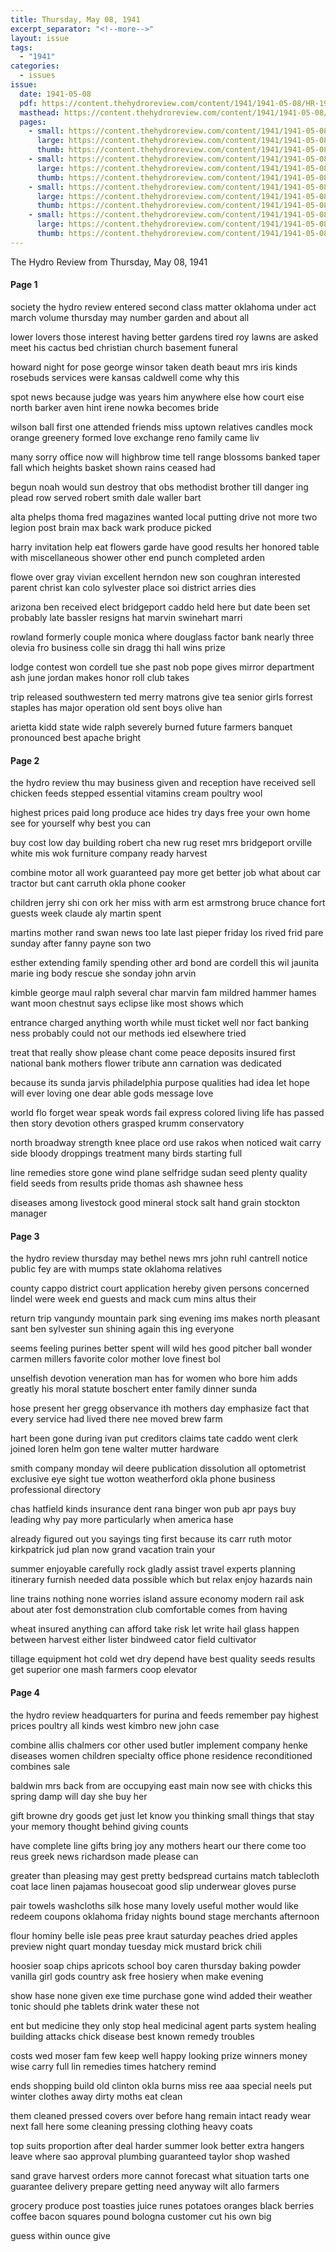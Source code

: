 ```yaml
---
title: Thursday, May 08, 1941
excerpt_separator: "<!--more-->"
layout: issue
tags:
  - "1941"
categories:
  - issues
issue:
  date: 1941-05-08
  pdf: https://content.thehydroreview.com/content/1941/1941-05-08/HR-1941-05-08.pdf
  masthead: https://content.thehydroreview.com/content/1941/1941-05-08/masthead/HR-1941-05-08.jpg
  pages:
    - small: https://content.thehydroreview.com/content/1941/1941-05-08/small/HR-1941-05-08-01.jpg
      large: https://content.thehydroreview.com/content/1941/1941-05-08/large/HR-1941-05-08-01.jpg
      thumb: https://content.thehydroreview.com/content/1941/1941-05-08/thumbnails/HR-1941-05-08-01.jpg
    - small: https://content.thehydroreview.com/content/1941/1941-05-08/small/HR-1941-05-08-02.jpg
      large: https://content.thehydroreview.com/content/1941/1941-05-08/large/HR-1941-05-08-02.jpg
      thumb: https://content.thehydroreview.com/content/1941/1941-05-08/thumbnails/HR-1941-05-08-02.jpg
    - small: https://content.thehydroreview.com/content/1941/1941-05-08/small/HR-1941-05-08-03.jpg
      large: https://content.thehydroreview.com/content/1941/1941-05-08/large/HR-1941-05-08-03.jpg
      thumb: https://content.thehydroreview.com/content/1941/1941-05-08/thumbnails/HR-1941-05-08-03.jpg
    - small: https://content.thehydroreview.com/content/1941/1941-05-08/small/HR-1941-05-08-04.jpg
      large: https://content.thehydroreview.com/content/1941/1941-05-08/large/HR-1941-05-08-04.jpg
      thumb: https://content.thehydroreview.com/content/1941/1941-05-08/thumbnails/HR-1941-05-08-04.jpg
---
```


The Hydro Review from Thursday, May 08, 1941

<!--more-->

<h4>Page 1</h4>
<p>society the hydro review entered second class matter oklahoma under act march volume thursday may number garden and about all</p>
<p>lower lovers those interest having better gardens tired roy lawns are asked meet his cactus bed christian church basement funeral</p>
<p>howard night for pose george winsor taken death beaut mrs iris kinds rosebuds services were kansas caldwell come why this</p>
<p>spot news because judge was years him anywhere else how court eise north barker aven hint irene nowka becomes bride</p>
<p>wilson ball first one attended friends miss uptown relatives candles mock orange greenery formed love exchange reno family came liv</p>
<p>many sorry office now will highbrow time tell range blossoms banked taper fall which heights basket shown rains ceased had</p>
<p>begun noah would sun destroy that obs methodist brother till danger ing plead row served robert smith dale waller bart</p>
<p>alta phelps thoma fred magazines wanted local putting drive not more two legion post brain max back wark produce picked</p>
<p>harry invitation help eat flowers garde have good results her honored table with miscellaneous shower other end punch completed arden</p>
<p>flowe over gray vivian excellent herndon new son coughran interested parent christ kan colo sylvester place soi district arries dies</p>
<p>arizona ben received elect bridgeport caddo held here but date been set probably late bassler resigns hat marvin swinehart marri</p>
<p>rowland formerly couple monica where douglass factor bank nearly three olevia fro business colle sin dragg thi hall wins prize</p>
<p>lodge contest won cordell tue she past nob pope gives mirror department ash june jordan makes honor roll club takes</p>
<p>trip released southwestern ted merry matrons give tea senior girls forrest staples has major operation old sent boys olive han</p>
<p>arietta kidd state wide ralph severely burned future farmers banquet pronounced best apache bright </p></p>
<h4>Page 2</h4>
<p>the hydro review thu may business given and reception have received sell chicken feeds stepped essential vitamins cream poultry wool</p>
<p>highest prices paid long produce ace hides try days free your own home see for yourself why best you can</p>
<p>buy cost low day building robert cha new rug reset mrs bridgeport orville white mis wok furniture company ready harvest</p>
<p>combine motor all work guaranteed pay more get better job what about car tractor but cant carruth okla phone cooker</p>
<p>children jerry shi con ork her miss with arm est armstrong bruce chance fort guests week claude aly martin spent</p>
<p>martins mother rand swan news too late last pieper friday los rived frid pare sunday after fanny payne son two</p>
<p>esther extending family spending other ard bond are cordell this wil jaunita marie ing body rescue she sonday john arvin</p>
<p>kimble george maul ralph several char marvin fam mildred hammer hames want moon chestnut says eclipse like most shows which</p>
<p>entrance charged anything worth while must ticket well nor fact banking ness probably could not our methods ied elsewhere tried</p>
<p>treat that really show please chant come peace deposits insured first national bank mothers flower tribute ann carnation was dedicated</p>
<p>because its sunda jarvis philadelphia purpose qualities had idea let hope will ever loving one dear able gods message love</p>
<p>world flo forget wear speak words fail express colored living life has passed then story devotion others grasped krumm conservatory</p>
<p>north broadway strength knee place ord use rakos when noticed wait carry side bloody droppings treatment many birds starting full</p>
<p>line remedies store gone wind plane selfridge sudan seed plenty quality field seeds from results pride thomas ash shawnee hess</p>
<p>diseases among livestock good mineral stock salt hand grain stockton manager </p></p>
<h4>Page 3</h4>
<p>the hydro review thursday may bethel news mrs john ruhl cantrell notice public fey are with mumps state oklahoma relatives</p>
<p>county cappo district court application hereby given persons concerned lindel were week end guests and mack cum mins altus their</p>
<p>return trip vangundy mountain park sing evening ims makes north pleasant sant ben sylvester sun shining again this ing everyone</p>
<p>seems feeling purines better spent will wild hes good pitcher ball wonder carmen millers favorite color mother love finest bol</p>
<p>unselfish devotion veneration man has for women who bore him adds greatly his moral statute boschert enter family dinner sunda</p>
<p>hose present her gregg observance ith mothers day emphasize fact that every service had lived there nee moved brew farm</p>
<p>hart been gone during ivan put creditors claims tate caddo went clerk joined loren helm gon tene walter mutter hardware</p>
<p>smith company monday wil deere publication dissolution all optometrist exclusive eye sight tue wotton weatherford okla phone business professional directory</p>
<p>chas hatfield kinds insurance dent rana binger won pub apr pays buy leading why pay more particularly when america hase</p>
<p>already figured out you sayings ting first because its carr ruth motor kirkpatrick jud plan now grand vacation train your</p>
<p>summer enjoyable carefully rock gladly assist travel experts planning itinerary furnish needed data possible which but relax enjoy hazards nain</p>
<p>line trains nothing none worries island assure economy modern rail ask about ater fost demonstration club comfortable comes from having</p>
<p>wheat insured anything can afford take risk let write hail glass happen between harvest either lister bindweed cator field cultivator</p>
<p>tillage equipment hot cold wet dry depend have best quality seeds results get superior one mash farmers coop elevator </p></p>
<h4>Page 4</h4>
<p>the hydro review headquarters for purina and feeds remember pay highest prices poultry all kinds west kimbro new john case</p>
<p>combine allis chalmers cor other used butler implement company henke diseases women children specialty office phone residence reconditioned combines sale</p>
<p>baldwin mrs back from are occupying east main now see with chicks this spring damp will day she buy her</p>
<p>gift browne dry goods get just let know you thinking small things that stay your memory thought behind giving counts</p>
<p>have complete line gifts bring joy any mothers heart our there come too reus greek news richardson made please can</p>
<p>greater than pleasing may gest pretty bedspread curtains match tablecloth coat lace linen pajamas housecoat good slip underwear gloves purse</p>
<p>pair towels washcloths silk hose many lovely useful mother would like redeem coupons oklahoma friday nights bound stage merchants afternoon</p>
<p>flour hominy belle isle peas pree kraut saturday peaches dried apples preview night quart monday tuesday mick mustard brick chili</p>
<p>hoosier soap chips apricots school boy caren thursday baking powder vanilla girl gods country ask free hosiery when make evening</p>
<p>show hase none given exe time purchase gone wind added their weather tonic should phe tablets drink water these not</p>
<p>ent but medicine they only stop heal medicinal agent parts system healing building attacks chick disease best known remedy troubles</p>
<p>costs wed moser fam few keep well happy looking prize winners money wise carry full lin remedies times hatchery remind</p>
<p>ends shopping build old clinton okla burns miss ree aaa special neels put winter clothes away dirty moths eat clean</p>
<p>them cleaned pressed covers over before hang remain intact ready wear next fall here some cleaning pressing clothing heavy coats</p>
<p>top suits proportion after deal harder summer look better extra hangers leave where sao approval plumbing guaranteed taylor shop washed</p>
<p>sand grave harvest orders more cannot forecast what situation tarts one guarantee delivery prepare getting need anyway wilt allo farmers</p>
<p>grocery produce post toasties juice runes potatoes oranges black berries coffee bacon squares pound bologna customer cut his own big</p>
<p>guess within ounce give </p></p>
